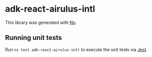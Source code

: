 # adk-react-airulus-intl

This library was generated with [Nx](https://nx.dev).

## Running unit tests

Run `nx test adk-react-airulus-intl` to execute the unit tests via [Jest](https://jestjs.io).
